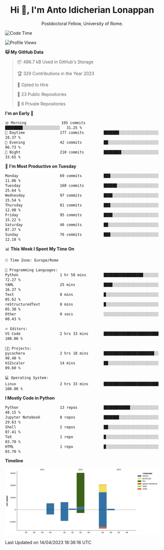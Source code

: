 
<h1 align="center">Hi 👋, I'm Anto Idicherian Lonappan</h1>
<p align="center">Postdoctoral Fellow, University of Rome. </p>


<!--START_SECTION:waka-->
![Code Time](http://img.shields.io/badge/Code%20Time-243%20hrs%2023%20mins-blue)

![Profile Views](http://img.shields.io/badge/Profile%20Views-0-blue)

**🐱 My GitHub Data** 

> 📦 486.7 kB Used in GitHub's Storage 
 > 
> 🏆 329 Contributions in the Year 2023
 > 
> 💼 Opted to Hire
 > 
> 📜 23 Public Repositories 
 > 
> 🔑 6 Private Repositories 
 > 
**I'm an Early 🐤** 

```text
🌞 Morning                195 commits         ████████░░░░░░░░░░░░░░░░░   31.25 % 
🌆 Daytime                177 commits         ███████░░░░░░░░░░░░░░░░░░   28.37 % 
🌃 Evening                42 commits          ██░░░░░░░░░░░░░░░░░░░░░░░   06.73 % 
🌙 Night                  210 commits         ████████░░░░░░░░░░░░░░░░░   33.65 % 
```
📅 **I'm Most Productive on Tuesday** 

```text
Monday                   69 commits          ███░░░░░░░░░░░░░░░░░░░░░░   11.06 % 
Tuesday                  160 commits         ██████░░░░░░░░░░░░░░░░░░░   25.64 % 
Wednesday                97 commits          ████░░░░░░░░░░░░░░░░░░░░░   15.54 % 
Thursday                 81 commits          ███░░░░░░░░░░░░░░░░░░░░░░   12.98 % 
Friday                   95 commits          ████░░░░░░░░░░░░░░░░░░░░░   15.22 % 
Saturday                 46 commits          ██░░░░░░░░░░░░░░░░░░░░░░░   07.37 % 
Sunday                   76 commits          ███░░░░░░░░░░░░░░░░░░░░░░   12.18 % 
```


📊 **This Week I Spent My Time On** 

```text
🕑︎ Time Zone: Europe/Rome

💬 Programming Languages: 
Python                   1 hr 50 mins        ██████████████████░░░░░░░   72.27 % 
YAML                     25 mins             ████░░░░░░░░░░░░░░░░░░░░░   16.37 % 
Text                     8 mins              █░░░░░░░░░░░░░░░░░░░░░░░░   05.62 % 
reStructuredText         8 mins              █░░░░░░░░░░░░░░░░░░░░░░░░   05.30 % 
Other                    0 secs              ░░░░░░░░░░░░░░░░░░░░░░░░░   00.43 % 

🔥 Editors: 
VS Code                  2 hrs 33 mins       █████████████████████████   100.00 % 

🐱‍💻 Projects: 
pycachera                2 hrs 18 mins       ███████████████████████░░   90.40 % 
kSZscaler                14 mins             ██░░░░░░░░░░░░░░░░░░░░░░░   09.60 % 

💻 Operating System: 
Linux                    2 hrs 33 mins       █████████████████████████   100.00 % 
```

**I Mostly Code in Python** 

```text
Python                   13 repos            ████████████░░░░░░░░░░░░░   48.15 % 
Jupyter Notebook         8 repos             ███████░░░░░░░░░░░░░░░░░░   29.63 % 
Shell                    2 repos             ██░░░░░░░░░░░░░░░░░░░░░░░   07.41 % 
TeX                      1 repo              █░░░░░░░░░░░░░░░░░░░░░░░░   03.70 % 
HTML                     1 repo              █░░░░░░░░░░░░░░░░░░░░░░░░   03.70 % 
```



**Timeline**

![Lines of Code chart](https://raw.githubusercontent.com/antolonappan/antolonappan/main/assets/bar_graph.png)


 Last Updated on 14/04/2023 18:36:16 UTC
<!--END_SECTION:waka-->
